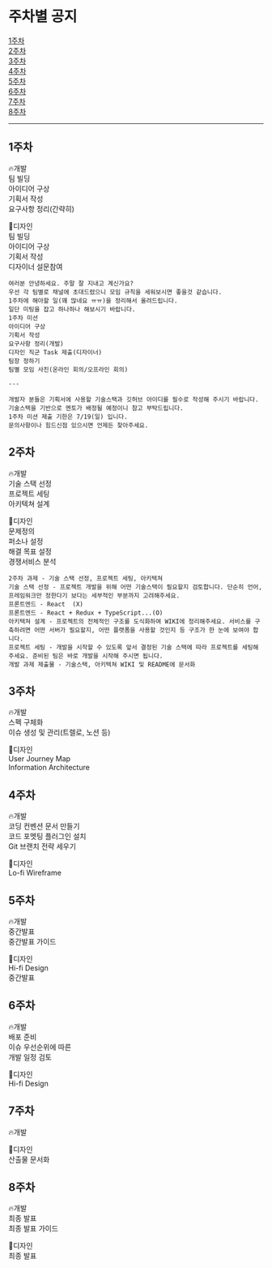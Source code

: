 # 주차별 공지

[1주차](#1주차)  
[2주차](#2주차)  
[3주차](#3주차)  
[4주차](#4주차)  
[5주차](#5주차)  
[6주차](#6주차)  
[7주차](#7주차)  
[8주차](#8주차)

---

## 1주차

🔥개발  
팀 빌딩  
아이디어 구상  
기획서 작성  
요구사항 정리(간략히)

💖디자인  
팀 빌딩  
아이디어 구상  
기획서 작성  
디자이너 설문참여

    여러분 안녕하세요. 주말 잘 지내고 계신가요?
    우선 각 팀별로 채널에 초대드렸으니 모임 규칙을 세워보시면 좋을것 같습니다.
    1주차에 해아할 일(꽤 많네요 ㅠㅠ)을 정리해서 올려드립니다.
    일단 미팅을 잡고 하나하나 해보시기 바랍니다.
    1주차 미션
    아이디어 구상
    기획서 작성
    요구사항 정리(개발)
    디자인 직군 Task 제출(디자이너)
    팀장 정하기
    팀별 모임 사진(온라인 회의/오프라인 회의)

    ---

    개발자 분들은 기획서에 사용할 기술스택과 깃허브 아이디를 필수로 작성해 주시기 바랍니다.
    기술스택을 기반으로 멘토가 배정될 예정이니 참고 부탁드립니다.
    1주차 미션 제출 기한은 7/19(일) 입니다.
    문의사항이나 힘드신점 있으시면 언제든 찾아주세요.

## 2주차

🔥개발  
기술 스택 선정  
프로젝트 세팅  
아키텍쳐 설계

💖디자인  
문제정의  
퍼소나 설정  
해결 목표 설정  
경쟁서비스 분석

    2주차 과제 - 기술 스택 선정, 프로젝트 세팅, 아키텍쳐
    기술 스택 선정 - 프로젝트 개발을 위해 어떤 기술스택이 필요할지 검토합니다. 단순히 언어, 프레임워크만 정한다기 보다는 세부적인 부분까지 고려해주세요.
    프론트엔드 - React  (X)
    프론트엔드 - React + Redux + TypeScript...(O)
    아키텍쳐 설계 - 프로젝트의 전체적인 구조를 도식화하여 WIKI에 정리해주세요. 서비스를 구축하려면 어떤 서버가 필요할지, 어떤 플랫폼을 사용할 것인지 등 구조가 한 눈에 보여야 합니다.
    프로젝트 세팅 - 개발을 시작할 수 있도록 앞서 결정된 기술 스택에 따라 프로젝트를 세팅해주세요. 준비된 팀은 바로 개발을 시작해 주시면 됩니다.
    개발 과제 제출물 - 기술스택, 아키텍쳐 WIKI 및 README에 문서화

## 3주차

🔥개발  
스펙 구체화  
이슈 생성 및 관리(트렐로, 노션 등)

💖디자인  
User Journey Map  
Information Architecture

## 4주차

🔥개발  
코딩 컨벤션 문서 만들기  
코드 포멧팅 플러그인 설치  
Git 브랜치 전략 세우기

💖디자인  
Lo-fi Wireframe

## 5주차

🔥개발  
중간발표  
중간발표 가이드

💖디자인  
Hi-fi Design  
중간발표

## 6주차

🔥개발  
배포 준비  
이슈 우선순위에 따른  
개발 일정 검토

💖디자인  
Hi-fi Design

## 7주차

🔥개발

💖디자인  
산출물 문서화

## 8주차

🔥개발  
최종 발표  
최종 발표 가이드

💖디자인  
최종 발표
